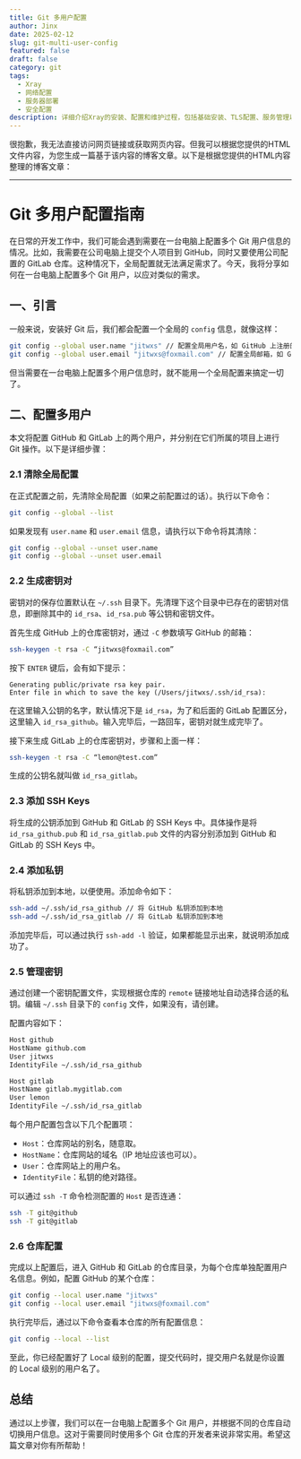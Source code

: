 ```yaml
---
title: Git 多用户配置
author: Jinx
date: 2025-02-12
slug: git-multi-user-config
featured: false
draft: false
category: git
tags:
  - Xray
  - 网络配置
  - 服务器部署
  - 安全配置
description: 详细介绍Xray的安装、配置和维护过程，包括基础安装、TLS配置、服务管理以及常用运维命令，帮助你快速搭建和管理Xray服务
---
```


<!-- more -->

很抱歉，我无法直接访问网页链接或获取网页内容。但我可以根据您提供的HTML文件内容，为您生成一篇基于该内容的博客文章。以下是根据您提供的HTML内容整理的博客文章：

---

# Git 多用户配置指南

在日常的开发工作中，我们可能会遇到需要在一台电脑上配置多个 Git 用户信息的情况。比如，我需要在公司电脑上提交个人项目到 GitHub，同时又要使用公司配置的 GitLab 仓库。这种情况下，全局配置就无法满足需求了。今天，我将分享如何在一台电脑上配置多个 Git 用户，以应对类似的需求。

## 一、引言

一般来说，安装好 Git 后，我们都会配置一个全局的 `config` 信息，就像这样：

```bash
git config --global user.name "jitwxs" // 配置全局用户名，如 GitHub 上注册的用户名
git config --global user.email "jitwxs@foxmail.com" // 配置全局邮箱，如 GitHub 上配置的邮箱
```

但当需要在一台电脑上配置多个用户信息时，就不能用一个全局配置来搞定一切了。

## 二、配置多用户

本文将配置 GitHub 和 GitLab 上的两个用户，并分别在它们所属的项目上进行 Git 操作。以下是详细步骤：

### 2.1 清除全局配置

在正式配置之前，先清除全局配置（如果之前配置过的话）。执行以下命令：

```bash
git config --global --list
```

如果发现有 `user.name` 和 `user.email` 信息，请执行以下命令将其清除：

```bash
git config --global --unset user.name
git config --global --unset user.email
```

### 2.2 生成密钥对

密钥对的保存位置默认在 `~/.ssh` 目录下。先清理下这个目录中已存在的密钥对信息，即删除其中的 `id_rsa`、`id_rsa.pub` 等公钥和密钥文件。

首先生成 GitHub 上的仓库密钥对，通过 `-C` 参数填写 GitHub 的邮箱：

```bash
ssh-keygen -t rsa -C “jitwxs@foxmail.com”
```

按下 `ENTER` 键后，会有如下提示：

```
Generating public/private rsa key pair.
Enter file in which to save the key (/Users/jitwxs/.ssh/id_rsa):
```

在这里输入公钥的名字，默认情况下是 `id_rsa`，为了和后面的 GitLab 配置区分，这里输入 `id_rsa_github`。输入完毕后，一路回车，密钥对就生成完毕了。

接下来生成 GitLab 上的仓库密钥对，步骤和上面一样：

```bash
ssh-keygen -t rsa -C “lemon@test.com”
```

生成的公钥名就叫做 `id_rsa_gitlab`。

### 2.3 添加 SSH Keys

将生成的公钥添加到 GitHub 和 GitLab 的 SSH Keys 中。具体操作是将 `id_rsa_github.pub` 和 `id_rsa_gitlab.pub` 文件的内容分别添加到 GitHub 和 GitLab 的 SSH Keys 中。

### 2.4 添加私钥

将私钥添加到本地，以便使用。添加命令如下：

```bash
ssh-add ~/.ssh/id_rsa_github // 将 GitHub 私钥添加到本地
ssh-add ~/.ssh/id_rsa_gitlab // 将 GitLab 私钥添加到本地
```

添加完毕后，可以通过执行 `ssh-add -l` 验证，如果都能显示出来，就说明添加成功了。

### 2.5 管理密钥

通过创建一个密钥配置文件，实现根据仓库的 `remote` 链接地址自动选择合适的私钥。编辑 `~/.ssh` 目录下的 `config` 文件，如果没有，请创建。

配置内容如下：

```bash
Host github
HostName github.com
User jitwxs
IdentityFile ~/.ssh/id_rsa_github

Host gitlab
HostName gitlab.mygitlab.com
User lemon
IdentityFile ~/.ssh/id_rsa_gitlab
```

每个用户配置包含以下几个配置项：

- `Host`：仓库网站的别名，随意取。
- `HostName`：仓库网站的域名（IP 地址应该也可以）。
- `User`：仓库网站上的用户名。
- `IdentityFile`：私钥的绝对路径。

可以通过 `ssh -T` 命令检测配置的 `Host` 是否连通：

```bash
ssh -T git@github
ssh -T git@gitlab
```

### 2.6 仓库配置

完成以上配置后，进入 GitHub 和 GitLab 的仓库目录，为每个仓库单独配置用户名信息。例如，配置 GitHub 的某个仓库：

```bash
git config --local user.name "jitwxs"
git config --local user.email "jitwxs@foxmail.com"
```

执行完毕后，通过以下命令查看本仓库的所有配置信息：

```bash
git config --local --list
```

至此，你已经配置好了 Local 级别的配置，提交代码时，提交用户名就是你设置的 Local 级别的用户名了。

## 总结

通过以上步骤，我们可以在一台电脑上配置多个 Git 用户，并根据不同的仓库自动切换用户信息。这对于需要同时使用多个 Git 仓库的开发者来说非常实用。希望这篇文章对你有所帮助！
